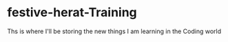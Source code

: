# festive-herat-Training
Ths is where I'll be storing the new things I am learning in the Coding world
